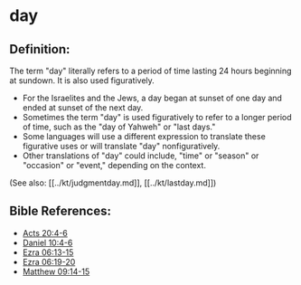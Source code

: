 # day #

## Definition: ##

The term "day" literally refers to a period of time lasting 24 hours beginning at sundown. It is also used figuratively.

* For the Israelites and the Jews, a day began at sunset of one day and ended at sunset of the next day.
* Sometimes the term "day" is used figuratively to refer to a longer period of time, such as the "day of Yahweh" or "last days."
* Some languages will use a different expression to translate these figurative uses or will translate "day" nonfiguratively.
* Other translations of "day" could include, "time" or "season" or "occasion" or "event," depending on the context.

(See also: [[../kt/judgmentday.md]], [[../kt/lastday.md]])

## Bible References: ##

* [Acts 20:4-6](en/tn/act/help/20/04)
* [Daniel 10:4-6](en/tn/dan/help/10/04)
* [Ezra 06:13-15](en/tn/ezr/help/06/13)
* [Ezra 06:19-20](en/tn/ezr/help/06/19)
* [Matthew 09:14-15](en/tn/mat/help/09/14)
